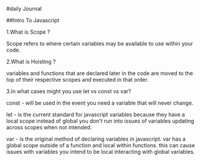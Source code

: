 #daily Journal

##Intro To Javascript

1.What is Scope ?

Scope refers to where certain variables may be available to use within your code.

2.What is Hoisting ?

variables and functions that are declared later in the code are moved to the top of their respective scopes and executed in that order.

3.In what cases might you use let vs const vs var?

const - will be used in the event you need a variable that will never change.

let - is the current standard for javascript variables because they have a local scope instead of global you don't run into issues of variables updating across scopes when not intended.

var - is the original method of declaring variables in javascript. var has a global scope outside of a function and local within functions. this can cause issues with variables you intend to be local interacting with global variables.